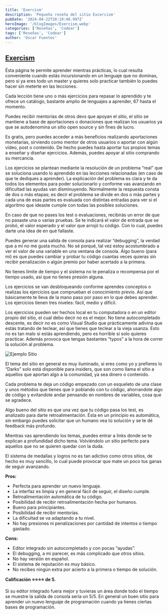 ```yaml
---
title: 'Exercism'
description: 'Pequeña reseña del sitio Excercism'
pubDate: '2024-04-22T20:19:40.997Z'
heroImage: '/blogImages/Exercism.webp'
categories: ['Reseñas', 'Codear']
tags: ['Reseñas', 'Codear']
author: 'Oscar Fuentes'
---
```


## [Exercism](https://exercism.org/)

Ésta página te permite aprender mientras prácticas, lo cual resulta conveniente cuando estás incursionando en un lenguaje que no dominas, pero si ya eres todo un master y quieres solo practicar también lo puedes hacer sin meterte en las lecciones.

Cada lección tiene uno o más ejercicios para repasar lo aprendido y te ofrece un catálogo, bastante amplio de lenguajes a aprender, 67 hasta el momento.

Puedes recibir mentorías de otros devs que apoyan el sitio, el sitio se mantiene a base de aportaciones o donaciones que realizan los usuarios ya que se autodenomina un sitio open source y sin fines de lucro.

Es gratis, pero puedes acceder a más beneficios realizando aportaciones monetarias, sirviendo como mentor de otros usuarios o aportar con algún vídeo, post o contenido. De hecho puedes hasta aportar tus propios temas a enseñar y diseñar ejercicios. Además, puedes apoyar al sitio comprando su mercancía.

Los ejercicios se plantean mediante la resolución de un problema “real” que se soluciona usando lo aprendido en las lecciones relacionadas (en caso de que te dediques a aprender). La explicación del problema es clara y te da todos los elementos para poder solucionarlo y conforme vas avanzando en dificultad las ayudas van disminuyendo. Normalmente la respuesta consta de dos o más etapas; es decir el problema se divide en dos o más partes y cada una de esas partes es evaluada con distintas entradas para ver si el algoritmo que ideaste cumple con todas las posibles soluciones.

En caso de que no pases los test o evaluaciones, recibirás un error de que no pasaste una o varias pruebas. Se te indicará el valor de entrada que se probó, el valor esperado y el valor que arrojó tu código. Con lo cual, puedes darte una idea de en qué fallaste.

Puedes generar una salida de consola para realizar “debugging”, la verdad que a mi no me gusta mucho. No sé porqué, tal vez estoy acostumbrado a ver el valor de una variable en una ventana de consola. Algo bueno (para mi) es que puedes cambiar y probar tu código cuantas veces quieras sin recibir penalización o algún premio por haber acertado a la primera.

No tienes límite de tiempo y el sistema no te penaliza o recompensa por el tiempo usado, así que no tienes presión alguna.

Los ejercicios se van desbloqueando conforme aprendes conceptos o realizas los ejercicios que comprueban el conocimiento previo. Así que básicamente te lleva de la mano paso por paso en lo que debes aprender. Los ejercicios tienen tres niveles: fácil, medio y difícil.

Los ejercicios pueden ser hechos local en tu computadora o en un editor propio del sitio, el cual debo decir no es el mejor. No tiene autocompletado descente, es decir no es como Visual Studio que prácticamente adivina que estás tratando de teclear, así que tienes que teclear a la vieja usanza. Esto no es tan malo si estás aprendiendo, pero es horrible si solo quieres practicar. Además provoca que tengas bastantes “typos” a la hora de correr la solución al problema.

![Ejemplo Sitio](/blogImages\excersice_1.webp)

El tema del sitio en general es muy iluminado, si eres como yo y prefieres lo “Darks” solo está disponible para insiders, que son como llama el sitio a aquellos que aportan algo a la comunidad, ya sea dinero o contenido.

Cada problema te deja un código empezado con un esqueleto de una clase y unos métodos que tienes que ir poblando con tu código, ahorrandote algo de código y evitandote andar pensando en nombres de variables, cosa que se agradece.

Algo bueno del sitio es que una vez que tu código pasa los test, es analizado para darte retroalimentación. Ésta en un principio es automática, sin embargo puedes solicitar que un humano vea tú solución y se te dé feedback más profundo.

Mientras vas aprendiendo los temas, puedes entrar a links donde se te explican a profundidad dicho tema. Volviéndolo un sitio perfecto para aquellos que no se quieren quedar con la duda.

El sistema de medallas y logros no es tan adictivo como otros sitios, de hecho es muy sencillo, lo cual puede provocar que mate un poco tus ganas de seguir avanzando.

**Pros:**

- Perfecta para aprender un nuevo lenguaje.
- La interfaz es limpia y en general fácil de seguir, el diseño cumple.
- Retroalimentación automática de tu código.
- Posibilidad de recibir retroalimentación hecha por humanos.
- Bueno para principiantes.
- Posibilidad de recibir mentorías.
- La dificultad se va adaptando a tu nivel.
- No hay presiones ni penalizaciones por cantidad de intentos o tiempo gastado.

**Cons:**

- Editor integrado sin autocompletado y con pocas “ayudas”.
- El debugging, a mi parecer, es más complicado que otros sitios.
- No hay versión en español.
- El sistema de reputación es muy básico.
- No recibes ningún extra por acierto a la primera o tiempo de solución.

**Calificación ⭐⭐⭐⭐ de 5.**

Si su editor integrado fuera mejor y tuvieras un área donde todo el tiempo se muestre la salida de consola sería un 5/5. En general un buen sitio para aprender un nuevo lenguaje de programación cuando ya tienes ciertas bases de programación.
